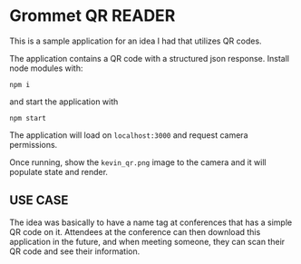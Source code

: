 # Grommet QR READER

This is a sample application for an idea I had that utilizes QR codes.

The application contains a QR code with a structured json response. Install node modules with:

`npm i` 

and start the application with 

`npm start` 

The application will load on `localhost:3000` and request camera permissions.

Once running, show the `kevin_qr.png` image to the camera and it will populate state and render.

## USE CASE

The idea was basically to have a name tag at conferences that has a simple QR code on it. Attendees at the conference can then download this application in the future, and when meeting someone, they can scan their QR code and see their information.
